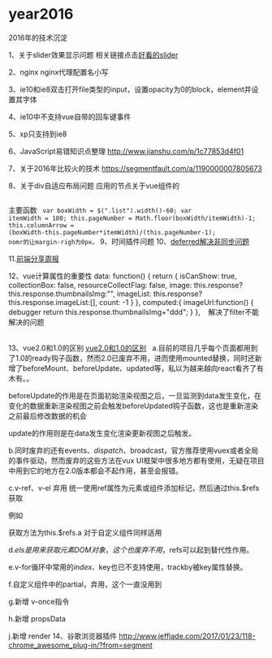 # year2016
2016年的技术沉淀

1、关于slider效果显示问题
相关链接点击<a href="https://codepen.io/xianJohn/pen/zoWYZe?editors=1111">好看的slider</a>

2、nginx
nginx代理配置名小写

3、ie10和ie8双击打开file类型的input，设置opacity为0的block，element并设置其字体

4、ie10中不支持vue自带的回车键事件

5、xp只支持到ie8

6、JavaScript易错知识点整理
http://www.jianshu.com/p/1c77853d4f01

7、关于2016年比较火的技术
https://segmentfault.com/a/1190000007805673

8、关于div自适应布局问题
应用的节点关于vue组件的
<code><div class="listItem details-content-item" v-for="item in items" v-bind:class="{'nomr': (($index+1) % pageNumber)==0 && $index>1}" v-bind:style="{marginRight: columnArrow+'px'}"></div>
</code>
主要函数
 <code> var boxWidth = $(".list").width()-60;
   var itemWidth = 180;
   this.pageNumber = Math.floor(boxWidth/itemWidth)-1;
  this.columnArrow = (boxWidth-this.pageNumber*itemWidth)/(this.pageNumber-1);
  nomr的让margin-righ为0px。</code>
9、时间插件问题
10、<a href="https://www.jb51.net/article/28054.htm">deferred解决非同步问题</a>

11.<a href="https://github.com/jsfront/month/blob/master/2016/201612.md">前端分享周报</a>

12、vue计算属性的重要性
data: function() {
        return {
            isCanShow: true,
            collectionBox: false,
            resourceCollectFlag: false,
            image: this.response?this.response.thumbnailsImg:"",
            imageList: this.response?this.response.imageList:[],
            count: -1
        }
    },
    computed:{
        imageUrl:function()
        {
            debugger
            return this.response.thumbnailsImg+"ddd";
        }
    },
    解决了filter不能解决的问题</br><br>
    
13、vue2.0和1.0的区别
   <a href="http://www.imooc.com/article/14438">vue2.0和1.0的区别</a>
   a.目前的项目几乎每个页面都用到了1.0的ready钩子函数，然而2.0已废弃不用，进而使用mounted替换，同时还新增了beforeMount、beforeUpdate、updated等，私以为越来越向react看齐了有木有。。

beforeUpdate的作用是在页面初始渲染视图之后，一旦监测到data发生变化，在变化的数据重新渲染视图之前会触发beforeUpdated钩子函数，这也是重新渲染之前最后修改数据的机会

update的作用则是在data发生变化渲染更新视图之后触发。

b.同时废弃的还有events、$dispatch、$broadcast，官方推荐使用vuex或者全局的事件驱动，然而废弃的这些方法在vux UI框架中很多地方都有使用，无疑在项目中用到它的地方在2.0版本都会不起作用，甚至会报错。

c.v-ref、v-el 弃用 统一使用ref属性为元素或组件添加标记，然后通过this.$refs获取

例如<p ref="a"></p>   获取方法为this.$refs.a 对于自定义组件同样适用

d.$els 是用来获取元素DOM对象，这个也废弃不用，$refs可以起到替代性作用。

e.v-for循环中常用的$index、$key也已不支持使用，trackby被key属性替换。

f.自定义组件中的partial，弃用，这个一直没用到

g.新增 v-once指令

h.新增 propsData

j.新增 render
14、谷歌浏览器插件
http://www.jeffjade.com/2017/01/23/118-chrome_awesome_plug-in/?from=segment
